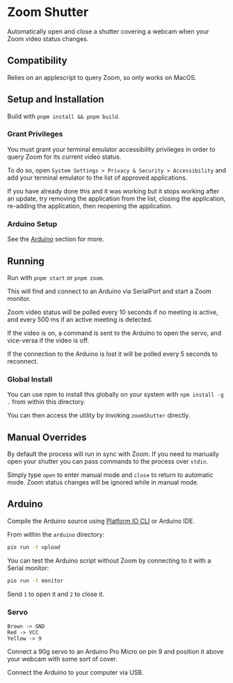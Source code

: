 # Zoom Shutter

Automatically open and close a shutter covering a webcam when your Zoom video status changes.

## Compatibility

Relies on an applescript to query Zoom, so only works on MacOS.

## Setup and Installation

Build with `pnpm install && pnpm build`.

### Grant Privileges

You must grant your terminal emulator accessibility privileges in order to query Zoom for its current video status.

To do so, open `System Settings > Privacy & Security > Accessibility` and add your terminal emulator to the list of approved applications.

If you have already done this and it was working but it stops working after an update, try removing the application from the list, closing the application, re-adding the application, then reopening the application.

### Arduino Setup

See the [Arduino](#arduino) section for more.

## Running

Run with `pnpm start` or `pnpm zoom`.

This will find and connect to an Arduino via SerialPort and start a Zoom monitor.

Zoom video status will be polled every 10 seconds if no meeting is active, and every 500 ms if an active meeting is detected.

If the video is on, a command is sent to the Arduino to open the servo, and vice-versa if the video is off.

If the connection to the Arduino is lost it will be polled every 5 seconds to reconnect.

### Global Install

You can use npm to install this globally on your system with `npm install -g .` from within this directory.

You can then access the utility by invoking `zoomShutter` directly.

## Manual Overrides

By default the process will run in sync with Zoom. If you need to manually open your shutter you can pass commands to the process over `stdin`.

Simply type `open` to enter manual mode and `close` to return to automatic mode. Zoom status changes will be ignored while in manual mode.

## Arduino

Compile the Arduino source using [Platform IO CLI](https://docs.platformio.org/en/latest/core/index.html) or Arduino IDE.

From within the `arduino` directory:

```sh
pio run -t upload
```

You can test the Arduino script without Zoom by connecting to it with a Serial monitor:

```sh
pio run -t monitor
```

Send `1` to open it and `2` to close it.

### Servo

```
Brown -> GND
Red -> VCC
Yellow -> 9
```

Connect a 90g servo to an Arduino Pro Micro on pin 9 and position it above your webcam with some sort of cover.

Connect the Arduino to your computer via USB.
